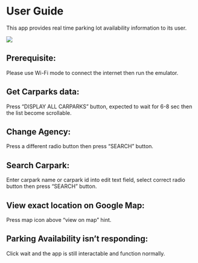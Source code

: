 
<h1>User Guide</h1>


This app provides real time parking lot availability information to its user.


[<img src="[markdownmonstericon.png](https://cdn.discordapp.com/attachments/1051440791731576892/1051440831611015208/image.png)" />](https://cdn.discordapp.com/attachments/1051440791731576892/1051440831611015208/image.png)


<h2>Prerequisite: </h2>


Please use Wi-Fi mode to connect the internet then run the emulator.


<h2>Get Carparks data: </h2>


Press “DISPLAY ALL CARPARKS” button, expected to wait for 6-8 sec then the list become scrollable.
 
 
<h2>Change Agency: </h2>


Press a different radio button then press “SEARCH” button.
 

<h2>Search Carpark: </h2>


Enter carpark name or carpark id into edit text field, select correct radio button then press “SEARCH” button.
   
   
<h2>View exact location on Google Map: </h2>


Press map icon above “view on map” hint.
   
   
<h2>Parking Availability isn’t responding: </h2>


Click wait and the app is still interactable and function normally.
 
